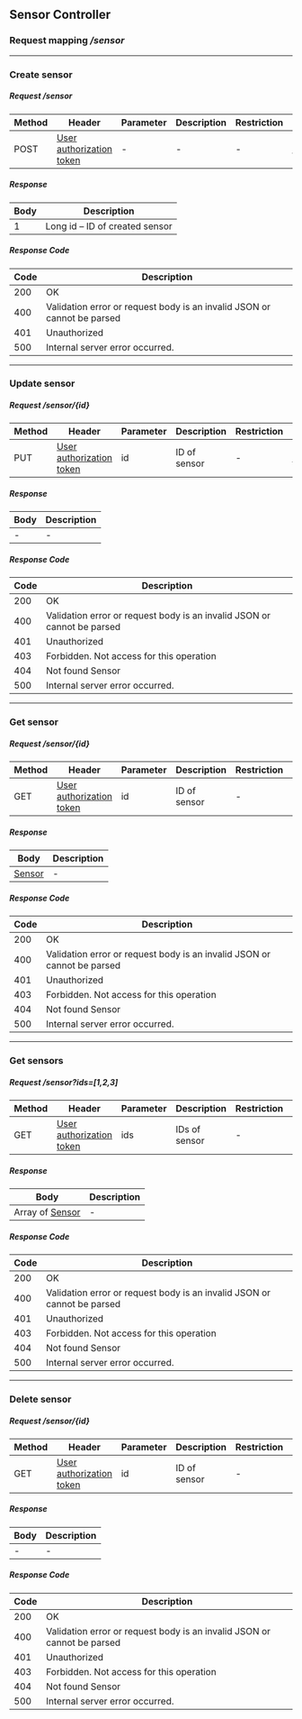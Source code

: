 ## Sensor Controller
### Request mapping <em>/sensor</em>

___
### Create sensor
##### Request /sensor
Method | Header | Parameter | Description | Restriction | Body | Description | Restriction
------------ | ------------- | ------------- | ------------- | ------------- | ------------- | ------------- | -------------
POST | [User authorization token](https://github.com/ilyukou/iot-docs/tree/main/dto/AuthenticationUser.md) |- | - | - | [SensorForm](https://github.com/ilyukou/iot-docs/tree/main/dto/SensorForm.md) | - | -

##### Response
Body | Description
------------ | -------------
1 | Long id – ID of created sensor

##### Response Code
Code | Description
------------ | -------------
200 | OK
400 | Validation error or request body is an invalid JSON or cannot be parsed
401 | Unauthorized
500 | Internal server error occurred.


___
### Update sensor
##### Request /sensor/{id}
Method | Header | Parameter | Description | Restriction | Body | Description | Restriction
------------ | ------------- | ------------- | ------------- | ------------- | ------------- | ------------- | -------------
PUT | [User authorization token](https://github.com/ilyukou/iot-docs/tree/main/dto/AuthenticationUser.md) | id | ID of sensor | - | [SensorForm](https://github.com/ilyukou/iot-docs/tree/main/dto/SensorForm.md) | - | -

##### Response
Body | Description
------------ | -------------
 -| -

##### Response Code
Code | Description
------------ | -------------
200 | OK
400 | Validation error or request body is an invalid JSON or cannot be parsed
401 | Unauthorized
403 | Forbidden. Not access for this operation
404 | Not found Sensor
500 | Internal server error occurred.

___
### Get sensor
##### Request /sensor/{id}
Method | Header | Parameter | Description | Restriction | Body | Description | Restriction
------------ | ------------- | ------------- | ------------- | ------------- | ------------- | ------------- | -------------
GET | [User authorization token](https://github.com/ilyukou/iot-docs/tree/main/dto/AuthenticationUser.md) | id | ID of sensor | - | - | - | -

##### Response
Body | Description
------------ | -------------
[Sensor](https://github.com/ilyukou/iot-docs/tree/main/dto/Sensor.md) | -

##### Response Code
Code | Description
------------ | -------------
200 | OK
400 | Validation error or request body is an invalid JSON or cannot be parsed
401 | Unauthorized
403 | Forbidden. Not access for this operation
404 | Not found Sensor
500 | Internal server error occurred.

___
### Get sensors
##### Request /sensor?ids=[1,2,3]
Method | Header | Parameter | Description | Restriction | Body | Description | Restriction
------------ | ------------- | ------------- | ------------- | ------------- | ------------- | ------------- | -------------
GET | [User authorization token](https://github.com/ilyukou/iot-docs/tree/main/dto/AuthenticationUser.md) | ids | IDs of sensor | - | - | - | -

##### Response
Body | Description
------------ | -------------
Array of [Sensor](https://github.com/ilyukou/iot-docs/tree/main/dto/Sensor.md) | -

##### Response Code
Code | Description
------------ | -------------
200 | OK
400 | Validation error or request body is an invalid JSON or cannot be parsed
401 | Unauthorized
403 | Forbidden. Not access for this operation
404 | Not found Sensor
500 | Internal server error occurred.

___
### Delete sensor
##### Request /sensor/{id}
Method | Header | Parameter | Description | Restriction | Body | Description | Restriction
------------ | ------------- | ------------- | ------------- | ------------- | ------------- | ------------- | -------------
GET | [User authorization token](https://github.com/ilyukou/iot-docs/tree/main/dto/AuthenticationUser.md) | id | ID of sensor | - | - | - | -

##### Response
Body | Description
------------ | -------------
 -| -

##### Response Code
Code | Description
------------ | -------------
200 | OK
400 | Validation error or request body is an invalid JSON or cannot be parsed
401 | Unauthorized
403 | Forbidden. Not access for this operation
404 | Not found Sensor
500 | Internal server error occurred.
